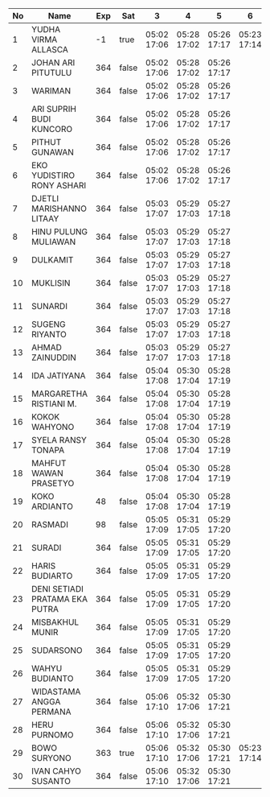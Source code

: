 | No | Name | Exp | Sat | 3 | 4 | 5 | 6 |
|-----|-----|-----|-----|-----|-----|-----|-----|
| 1 | YUDHA VIRMA ALLASCA | -1 | true | 05:02 17:06 | 05:28 17:02 | 05:26 17:17 | 05:23 17:14 |
| 2 | JOHAN ARI PITUTULU | 364 | false | 05:02 17:06 | 05:28 17:02 | 05:26 17:17 |
| 3 | WARIMAN | 364 | false | 05:02 17:06 | 05:28 17:02 | 05:26 17:17 |
| 4 | ARI SUPRIH BUDI KUNCORO | 364 | false | 05:02 17:06 | 05:28 17:02 | 05:26 17:17 |
| 5 | PITHUT GUNAWAN | 364 | false | 05:02 17:06 | 05:28 17:02 | 05:26 17:17 |
| 6 | EKO YUDISTIRO RONY ASHARI | 364 | false | 05:02 17:06 | 05:28 17:02 | 05:26 17:17 |
| 7 | DJETLI MARISHANNO LITAAY | 364 | false | 05:03 17:07 | 05:29 17:03 | 05:27 17:18 |
| 8 | HINU PULUNG MULIAWAN | 364 | false | 05:03 17:07 | 05:29 17:03 | 05:27 17:18 |
| 9 | DULKAMIT | 364 | false | 05:03 17:07 | 05:29 17:03 | 05:27 17:18 |
| 10 | MUKLISIN | 364 | false | 05:03 17:07 | 05:29 17:03 | 05:27 17:18 |
| 11 | SUNARDI | 364 | false | 05:03 17:07 | 05:29 17:03 | 05:27 17:18 |
| 12 | SUGENG RIYANTO | 364 | false | 05:03 17:07 | 05:29 17:03 | 05:27 17:18 |
| 13 | AHMAD ZAINUDDIN | 364 | false | 05:03 17:07 | 05:29 17:03 | 05:27 17:18 |
| 14 | IDA JATIYANA | 364 | false | 05:04 17:08 | 05:30 17:04 | 05:28 17:19 |
| 15 | MARGARETHA RISTIANI M. | 364 | false | 05:04 17:08 | 05:30 17:04 | 05:28 17:19 |
| 16 | KOKOK WAHYONO | 364 | false | 05:04 17:08 | 05:30 17:04 | 05:28 17:19 |
| 17 | SYELA RANSY TONAPA | 364 | false | 05:04 17:08 | 05:30 17:04 | 05:28 17:19 |
| 18 | MAHFUT WAWAN PRASETYO | 364 | false | 05:04 17:08 | 05:30 17:04 | 05:28 17:19 |
| 19 | KOKO ARDIANTO | 48 | false | 05:04 17:08 | 05:30 17:04 | 05:28 17:19 |
| 20 | RASMADI | 98 | false | 05:05 17:09 | 05:31 17:05 | 05:29 17:20 |
| 21 | SURADI | 364 | false | 05:05 17:09 | 05:31 17:05 | 05:29 17:20 |
| 22 | HARIS BUDIARTO | 364 | false | 05:05 17:09 | 05:31 17:05 | 05:29 17:20 |
| 23 | DENI SETIADI PRATAMA EKA PUTRA | 364 | false | 05:05 17:09 | 05:31 17:05 | 05:29 17:20 |
| 24 | MISBAKHUL MUNIR | 364 | false | 05:05 17:09 | 05:31 17:05 | 05:29 17:20 |
| 25 | SUDARSONO | 364 | false | 05:05 17:09 | 05:31 17:05 | 05:29 17:20 |
| 26 | WAHYU BUDIANTO | 364 | false | 05:05 17:09 | 05:31 17:05 | 05:29 17:20 |
| 27 | WIDASTAMA ANGGA PERMANA | 364 | false | 05:06 17:10 | 05:32 17:06 | 05:30 17:21 |
| 28 | HERU PURNOMO | 364 | false | 05:06 17:10 | 05:32 17:06 | 05:30 17:21 |
| 29 | BOWO SURYONO | 363 | true | 05:06 17:10 | 05:32 17:06 | 05:30 17:21 | 05:23 17:14 |
| 30 | IVAN CAHYO SUSANTO | 364 | false | 05:06 17:10 | 05:32 17:06 | 05:30 17:21 |
